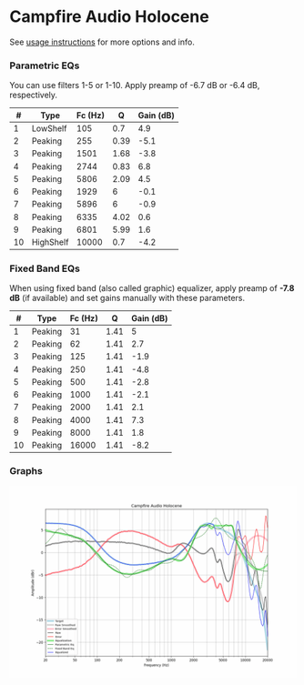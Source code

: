 # Campfire Audio Holocene
See [usage instructions](https://github.com/jaakkopasanen/AutoEq#usage) for more options and info.

### Parametric EQs
You can use filters 1-5 or 1-10. Apply preamp of -6.7 dB or -6.4 dB, respectively.

|   # | Type      |   Fc (Hz) |    Q |   Gain (dB) |
|-----|-----------|-----------|------|-------------|
|   1 | LowShelf  |       105 | 0.7  |         4.9 |
|   2 | Peaking   |       255 | 0.39 |        -5.1 |
|   3 | Peaking   |      1501 | 1.68 |        -3.8 |
|   4 | Peaking   |      2744 | 0.83 |         6.8 |
|   5 | Peaking   |      5806 | 2.09 |         4.5 |
|   6 | Peaking   |      1929 | 6    |        -0.1 |
|   7 | Peaking   |      5896 | 6    |        -0.9 |
|   8 | Peaking   |      6335 | 4.02 |         0.6 |
|   9 | Peaking   |      6801 | 5.99 |         1.6 |
|  10 | HighShelf |     10000 | 0.7  |        -4.2 |

### Fixed Band EQs
When using fixed band (also called graphic) equalizer, apply preamp of **-7.8 dB** (if available) and set gains manually with these parameters.

|   # | Type    |   Fc (Hz) |    Q |   Gain (dB) |
|-----|---------|-----------|------|-------------|
|   1 | Peaking |        31 | 1.41 |         5   |
|   2 | Peaking |        62 | 1.41 |         2.7 |
|   3 | Peaking |       125 | 1.41 |        -1.9 |
|   4 | Peaking |       250 | 1.41 |        -4.8 |
|   5 | Peaking |       500 | 1.41 |        -2.8 |
|   6 | Peaking |      1000 | 1.41 |        -2.1 |
|   7 | Peaking |      2000 | 1.41 |         2.1 |
|   8 | Peaking |      4000 | 1.41 |         7.3 |
|   9 | Peaking |      8000 | 1.41 |         1.8 |
|  10 | Peaking |     16000 | 1.41 |        -8.2 |

### Graphs
![](./Campfire%20Audio%20Holocene.png)
